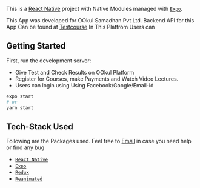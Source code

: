 This is a [React Native](https://github.com/facebook/react-native) project with Native Modules managed with [`Expo`](https://github.com/expo/expo).

This App was developed for OOkul Samadhan Pvt Ltd.
Backend API for this App Can be found at [Testcourse](https://github.com/yash03112000/TestCourse)
In This Platfrom Users can

## Getting Started

First, run the development server:

- Give Test and Check Results on OOkul Platform
- Register for Courses, make Payments and Watch Video Lectures.
- Users can login using Using Facebook/Google/Email-id

```bash
expo start
# or
yarn start
```

## Tech-Stack Used

Following are the Packages used. Feel free to [Email](mailto:yashag@iitk.ac.in) in case you need help or find any bug

- [`React Native`](https://github.com/facebook/react-native)
- [`Expo`](https://github.com/expo/expo)
- [`Redux`](https://github.com/reduxjs/redux)
- [`Reanimated`](https://github.com/software-mansion/react-native-reanimated)
